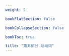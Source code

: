 ```yaml
---
weight: 5

bookFlatSection: false

bookCollapseSection: false

bookToc: true

title: "第五部分 助动词"
---
```

